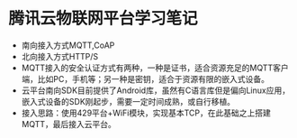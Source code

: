 # 腾讯云物联网平台学习笔记
- 南向接入方式MQTT,CoAP
- 北向接入方式HTTP/S
- MQTT接入的安全认证方式有两种，一种是证书，适合资源充足的MQTT客户端，比如PC，手机等；另一种是密钥，适合于资源有限的嵌入式设备。
- 云平台南向SDK目前提供了Android库，虽然有C语言库但是偏向Linux应用，嵌入式设备的SDK刚起步，需要一定时间成熟，或自行移植。
- 接入思路：使用429平台+WiFi模块，实现基本TCP，在此基础之上搭建MQTT，最后接入云平台。

